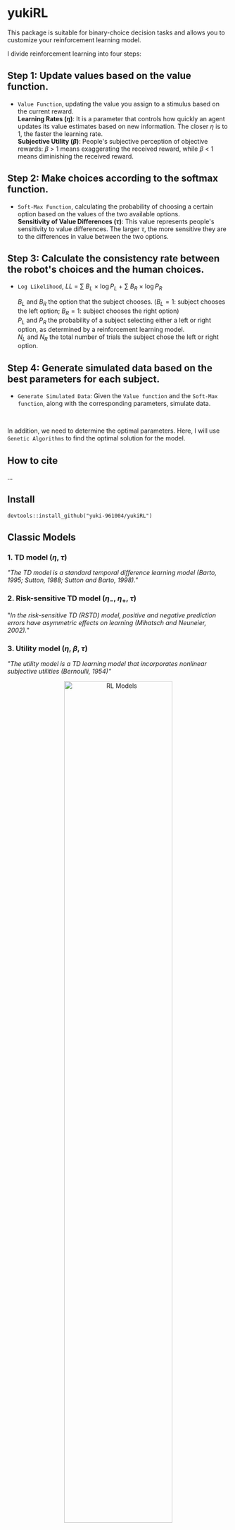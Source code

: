 # yukiRL
This package is suitable for binary-choice decision tasks and allows you to customize your reinforcement learning model.  

I divide reinforcement learning into four steps:
## Step 1: Update values based on the value function.
 - `Value Function`, updating the value you assign to a stimulus based on the current reward.  
    **Learning Rates ($\eta$)**: It is a parameter that controls how quickly an agent updates its value estimates based on new information. The closer $\eta$ is to 1, the faster the learning rate.  
    **Subjective Utility ($\beta$)**: People's subjective perception of objective rewards: $\beta$ > 1 means exaggerating the received reward, while $\beta$ < 1 means diminishing the received reward.

## Step 2: Make choices according to the softmax function.
 - `Soft-Max Function`, calculating the probability of choosing a certain option based on the values of the two available options.   
    **Sensitivity of Value Differences ($\tau$)**: This value represents people's sensitivity to value differences. The larger $\tau$, the more sensitive they are to the differences in value between the two options.
## Step 3: Calculate the consistency rate between the robot's choices and the human choices.
 - `Log Likelihood`, $LL$ = $\sum$ $B_{L}$ $\times$ $\log P_{L}$ + $\sum$ $B_{R}$ $\times$ $\log P_{R}$   

    $B_{L}$ and $B_{R}$ the option that the subject chooses. ($B_{L} = 1$: subject chooses the left option; $B_{R} = 1$: subject chooses the right option)   
    $P_{L}$ and $P_{R}$ the probability of a subject selecting either a left or right option, as determined by a reinforcement learning model.   
    $N_{L}$ and $N_{R}$ the total number of trials the subject chose the left or right option.   
## Step 4: Generate simulated data based on the best parameters for each subject.
 - `Generate Simulated Data`: Given the `Value function` and the `Soft-Max function`, along with the corresponding parameters, simulate data.  

<br>
    
In addition, we need to determine the optimal parameters. Here, I will use `Genetic Algorithms` to find the optimal solution for the model.
## How to cite 
...

## Install
```{r}
devtools::install_github("yuki-961004/yukiRL") 
```

## Classic Models

### 1. TD model ($\eta$, $\tau$)
*"The TD model is a standard temporal difference learning model (Barto, 1995; Sutton, 1988; Sutton and Barto, 1998)."*  
### 2. Risk-sensitive TD model ($\eta_{-}$, $\eta_{+}$, $\tau$)
"*In the risk-sensitive TD (RSTD) model, positive and negative prediction errors have asymmetric effects on learning (Mihatsch and Neuneier, 2002).*"  
### 3. Utility model ($\eta$, $\beta$, $\tau$)
*"The utility model is a TD learning model that incorporates nonlinear subjective utilities (Bernoulli, 1954)"*


<p align="center">
    <img src="./fig/rl_models.png" alt="RL Models" width="70%">
</p>

### References
Niv, Y., Edlund, J. A., Dayan, P., & O'Doherty, J. P. (2012). Neural prediction errors reveal a risk-sensitive reinforcement-learning process in the human brain. *Journal of Neuroscience, 32*(2), 551-562. https://doi.org/10.1523/JNEUROSCI.5498-10.2012

## Initial Value

Comparisons between the two learning rates generally revealed a positivity bias ($\alpha_{+}$ > $\alpha_{-}$)  
However, that on some occasions, studies failed to find a positivity bias or even reported a negativity bias ($\alpha_{+}$ < $\alpha_{-}$).  
Because Q-values initialization markedly affect learning rate and learning bias estimates.

### References
Palminteri, S., & Lebreton, M. (2022). The computational roots of positivity and confirmation biases in reinforcement learning. *Trends in Cognitive Sciences, 26*(7), 607-621. https://doi.org/10.1016/j.tics.2022.04.005

## Model Fit
$LL$ = $\sum$ $B_{L}$ $\times$ $\log P_{L}$ + $\sum$ $B_{R}$ $\times$ $\log P_{R}$   

$AIC$ =  $- 2 LL$ + $2 k$  
$BIC$ =  $- 2 LL$ + $k \times \log n$ 
### References

Hampton, A. N., Bossaerts, P., & O'doherty, J. P. (2006). The role of the ventromedial prefrontal cortex in abstract state-based inference during decision making in humans. *Journal of Neuroscience, 26*(32), 8360-8367. https://doi.org/10.1523/JNEUROSCI.1010-06.2006

---

### My understanding
In my understanding, the value function in reinforcement learning for a two-alternative decision task can be written as:

$Value_{n}$ = $Value_{n-1}$ + $\eta$ $\times$ ($\beta$ $\times$ $Reward_{n}$ - $Value_{n-1}$)

- The `TD model` only consider **learning rates ($\eta$)** as a free parameter.   
- The `Risk-sensitive TD model` is based on `TD model` and assumes that the **learning rates ($\eta$)** are different for gains and losses.
- The `Utility model` introduces a **subjective utility ($\beta$)** for rewards based on this foundation. 

*NOTE*: Considering that the initial value has a significant impact on the parameter estimation of the **learning rates ($\eta$)**. When the initial value is not set (`initial_value = NA`), it is taken to be the reward received for that stimulus the first time.

## Examples
### Load Pacakge
```{r}
library(yukiRL)
library(GA)
```
### Example Function

#### Learning Rate ($\eta$)   
```{r}
print(yukiRL::func_eta)
```
```
#> func_eta <- function (
#>   value, temp, reward, occurrence, eta, epsilon = NA
#> ){
#>   if (length(eta) == 1) {
#>     eta <- as.numeric(eta)
#>   }
#>   else if (length(eta) > 1 & temp < value) {
#>     eta <- eta[1]
#>   }
#>   else if (length(eta) > 1 & temp >= value) {
#>     eta <- eta[2]
#>   }
#>   else {
#>     eta <- "ERROR" 
#>   }
#>     return(eta)
#> }
```

#### Subjective Utility ($\beta$)  
```{r}
print(yukiRL::func_beta)
```
```
#> func_beta <- function(
#>   value, temp, reward, occurrence, beta = 1, epsilon = NA
#> ){
#>   if (length(beta) == 1) {
#>     beta <- beta
#>     temp <- beta * reward
#>   }
#>   else {
#>     temp <- "ERROR" 
#>   }
#>   return(list(beta, temp))
#> }
```

#### Sensitivity of Value Differences ($\tau$)
```{r}
print(yukiRL::func_prob)
```
```
#> func_prob <- function (
#>   L_value, R_value, tau = 1, params, LR 
#> ){
#>   if (!(LR %in% c("L", "R"))) {
#>       stop("LR = 'L' or 'R'")
#>   }
#>   else if (LR == "L") {
#>       prob <- 1/(1 + exp(-(L_value - R_value) * tau))
#>   }
#>   else if (LR == "R") {
#>       prob <- 1/(1 + exp(-(R_value - L_value) * tau))
#>   }
#>   else {
#>       prob <- "ERROR"
#>   }
#>   return(prob)
#> }
```

### Read your Raw Data
```{r simulated data}
raw <- [your_raw_data]
```
Make sure the global environment contains the raw data.   
Your dataset needs to include the following columns.   
`Block` and `Trial` columns are not mandatory, but there must be a column that represents the sequence of the experiment.
```
| Subject | Block | Trial | L_choice | R_choice | Choose | Reward |
|---------|-------|-------|----------|----------|--------|--------|
| 1       | 1     | 1     | A        | B        | A      | 5      |
| 1       | 1     | 2     | A        | B        | B      | 3      |
| 2       | 2     | 1     | X        | Y        | X      | 4      |
| 2       | 2     | 2     | X        | Y        | Y      | 2      |
```

### Creat a Object Function for `GA::ga`
Create a function that contains only the `params` argument, used for `GA::ga` to find the optimal solution.  
  
If you have already created your `value function` and `softmax function`, then here you only need to fill in the `[column names]` from your dataset into the corresponding arguments.   
```
 - sub = "your_col_name[sub]"
```
Most importantly, replace the `function` with your custom function.
```
 - beta_func = your_beta_func

 - eta_func = your_eta_func  

 - prob_func = your_prob_func
 ```
#### Example obj_func
```{r}
obj_func <- function(params){
################################## [ Raw ] #####################################
  # The original dataset needs to be in the global environment.
  data <- raw
################################## [Step 1] ####################################
  # Value Function
  step1 <- yukiRL::loop_update_v(
    data = data, 
    sub = <col name [character] of subject id>,
    choose = <col name [character] of subject's choice>,
    time_line = <col name [vector], of block and trial>,
    n = 1, # subject id that will be analyzed
    # parameters
    initial_value = NA, 
    beta = 1,
    epsilon = NA,
    eta = c(params[1], params[2]),
    # your value function
    beta_func = yukiRL::func_beta,
    eta_func = yukiRL::func_eta
  ) 
################################## [Step 2] ####################################
  # Soft-Max Function
  step2 <- yukiRL::loop_action_c(
    data = step1,
    L_choice = <col name [character] of left choice>,
    R_choice = <col name [character] of right choice>,
    sub = "Subject",
    initial_value = 0,
    n = 1, # the params of subjects should be calculated one by one
    seed = 123,
    softmax = TRUE,
    # your soft-max function
    prob_func = yukiRL::func_prob,  
    # params in your soft-max function
    tau = c(params[3]),
    params = NA
  )
################################## [Step 3] ####################################  
  mean_ACC <- round(mean(step2$ACC), 4) * 100
  cat("Mean Accuracy:", mean_ACC, "%", "\n")
  
  Log_Likelihood <- sum(step2$L_logl) + sum(step2$R_logl)
  return(Log_Likelihood)
}
```

### Genetic Algorithms
```{r}
cl <- parallel::makeCluster(parallel::detectCores() - 2)
doParallel::registerDoParallel(cores = cl)

ga_result <- GA::ga(
  type = "real-valued",
  fitness = function(x) obj_func(x), 
  lower = c(0, 0, 0), # lower bounds of parameters
  upper = c(1, 1, 1), # upper bounds of parameters
  popSize = 50,       # Initial population size
  maxiter = 999,      # Maximum number of iterations
  run = 20,           # Number of iterations without improvement before stopping
  parallel = TRUE,          
  seed = 123                
)

parallel::stopCluster(cl)
foreach::registerDoSEQ()
rm(cl)
```

### Output
```{r}
yukiRL::output(
  ga_result = ga_result, 
  obj_func = obj_func,
  n_trials = 288,
  params_name = c("eta_neg", ""eta_pos", "tau")
)
```
```
|                 name|   value|
|---------------------|--------|
| Number of Parameters|    3.00|
|     Number of Trials|  288.00|
|             Accuracy|   85.42|
|       Log-Likelihood| -105.88|
|                  AIC|  215.76|
|                  BIC|  223.09|

|       name|    value|
|-----------|---------|
|  eta_neg  | 0.30344 |
|  eta_pos  | 0.57334 |
|    tau    | 0.03575 |
```

### Generate Decisions
Similar to the previous dataset, this time the data also requires rewards for both the left option and the right option.
```
| Subject | Block | Trial | L_choice | R_choice | L_reward | R_reward |
|---------|-------|-------|----------|----------|----------|----------|
| 1       | 1     | 1     | A        | B        | 1        | 5        |
| 1       | 1     | 2     | A        | B        | 2        | 3        |
| 2       | 2     | 1     | X        | Y        | 3        | 4        |
| 2       | 2     | 2     | X        | Y        | 4        | 2        |
```

```
################################## [Step 4] #################################### 
yukiRL::generate_d(
  data = <your data>,
  L_choice = <col_name [character] of left choice>,
  R_choice = <col_name [character] of right choice>,
  L_reward = <col_name [character] of left reward>,
  R_reward = <col_name [character] of right reward>,
  time_line = <col name [vector], of block and trial>,
  initial_value = 0,
  softmax = TRUE,
  seed = 123,
  beta = 1,
  epsilon = c(20, 40),
  eta = c(0.6, 0.8),
  tau = 1,
  params = NA,
  beta_func = yukiRL::func_beta,
  eta_func = yukiRL::func_eta,
  prob_func = yukiRL::func_prob
)
```

The reinforcement learning model will generate a column called `Rob_Choose`, indicating what the reinforcement learning algorithm would choose when faced with this option.